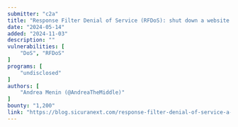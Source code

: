 ```yaml
---
submitter: "c2a"
title: "Response Filter Denial of Service (RFDoS): shut down a website by triggering WAF rule"
date: "2024-05-14"
added: "2024-11-03"
description: ""
vulnerabilities: [
    "DoS", "RFDoS"
]
programs: [
    "undisclosed"
]
authors: [
    "Andrea Menin (@AndreaTheMiddle)"
]
bounty: "1,200"
link: "https://blog.sicuranext.com/response-filter-denial-of-service-a-new-way-to-shutdown-a-website/"
---
```




